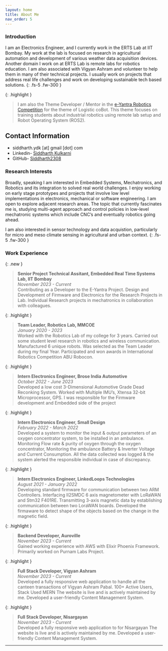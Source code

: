 ```yaml
---
layout: home
title: About Me
nav_order: 5
---
```

### Introduction
I am an Electronics Engineer, and I currently work in the ERTS Lab at IIT Bombay. My work at the lab is focused on research in agricultural automation and development of various weather data acquisition devices. Another domain I work on at ERTS Lab is remote labs for robotics education. I am also associated with Vigyan
Ashram and volunteer to help them in many of their technical projects. I usually work on projects that address
real life challenges and work on developing sustainable tech based solutions.
{: .fs-5 .fw-300 }

{: .highlight }
> I am also the Theme Developer / Mentor in the [e-Yantra Robotics Competition](https://portal.e-yantra.org/themeIntro) for the theme of Logistic coBot. This theme focuses on training students about industrial robotics using remote lab setup and Robot Operating System (ROS2). <br>
## Contact Information
- siddharth.ydk [at] gmail [dot] com
- Linkedin- [Siddharth Kulkarni](https://www.linkedin.com/in/siddharth-kulkarni-3b2138121/)
- GitHub- [Siddharth2308](https://github.com/Siddharth2308)<br>
 

### Research Interests
Broadly, speaking I am interested in Embedded Systems, Mechatronics, and Robotics and its integration to solved
real world challenges. I enjoy working on early stage prototypes and projects that involve low level implementations
in electronics, mechanical or software engineering. I am open to explore adjacent research areas. The topic that
currently fascinates me is, studying multi-agent approach and control policies in low-level mechatronic systems
which include CNC’s and eventually robotics going ahead.

I am also interested in sensor technology and data acquistion, particularly for micro and meso climate sensing in agricultural and urban context.
{: .fs-5 .fw-300 }

### Work Experience

{: .new }
> **Senior Project Technical Assitant, Embedded Real Time Systems Lab, IIT Bombay**<br>
*November 2023 - Current*<br>
Contributing as a Developer to the E-Yantra Project. Design and Development of Firmware and Electronics for the Research Projects in Lab. Individual Research projects in mechatronics in collaboration with colleagues.

{: .highlight }
> **Team Leader, Robotics Lab, MMCOE**<br>
*January 2020 - 2023*<br>
Worked with the Robotics Lab of my college for 3 years. Carried out some student level research in robotics and wireless communication. Manufactured 6 unique robots. Was selected as the Team Leader during my final Year. Participated and won awards in International Robotics Competition ABU Robocon. 

{: .highlight }
> **Intern Electronics Engineer, Brose India Automotive**<br>
*October 2022 - June 2023*<br>
Developed a low cost 3-Dimensional Automotive Grade Dead Reconking System. Worked with Multiple IMU’s, Xtensa 32-bit Microprocessor, GPS. I was responsible for the Firmware development and Embedded side of the project

{: .highlight }
> **Intern Electronics Engineer, Small Design**<br>
*February 2022 - March 2022*<br>
Developed a system to monitor the input & output parameters of an oxygen concentrator system, to be installed in an ambulance. Monitoring Flow rate & purity of oxygen through the oxygen concentrator, Monitoring the ambulance Battery & Inverter Voltage and Current Consumption. All the data collected was logged & the system alerted the responsible individual in case of discrepancy.

{: .highlight }
> **Intern Electronics Engineer, LinkedLoops Technologies**<br>
*August 2021 - January 2022*<br>
Developing standard firmware for communication between two ARM Controllers. Interfacing II2SMDC 6 axis magnetometer with LoRaWAN and Stm32 F401RE. Transmitting 3-axis magnetic data by establishing communication between two LoraWAN boards. Developed the firmaware to detect shape of the objects based on the change in the magnetic field.

{: .highlight }
> **Backend Developer, Auroville**<br>
*November 2023 - Current*<br>
Gained working experience with AWS with Elixir Phoenix Framework. Primarily worked on Purnam Labs Project.

{: .highlight }
> **Full Stack Developer, Vigyan Ashram**<br>
*November 2023 - Current*<br>
Developed a fully responsive web application to handle all the canteen transactions of Vigyan Ashram Pabal. 100+ Active Users, Stack Used MERN The website is live and is actively maintained by me. Developed a user-friendly Content Management System.


{: .highlight }
> **Full Stack Developer, Nisargayan**<br>
*November 2023 - Current*<br>
Developed a fully responsive web application to for Nisargayan The website is live and is actively maintained by me. Developed a user-friendly Content Management System.


----

[^1]: [It can take up to 10 minutes for changes to your site to publish after you push the changes to GitHub](https://docs.github.com/en/pages/setting-up-a-github-pages-site-with-jekyll/creating-a-github-pages-site-with-jekyll#creating-your-site).

[Just the Docs]: https://just-the-docs.github.io/just-the-docs/
[GitHub Pages]: https://docs.github.com/en/pages
[README]: https://github.com/just-the-docs/just-the-docs-template/blob/main/README.md
[Jekyll]: https://jekyllrb.com
[GitHub Pages / Actions workflow]: https://github.blog/changelog/2022-07-27-github-pages-custom-github-actions-workflows-beta/
[use this template]: https://github.com/just-the-docs/just-the-docs-template/generate
